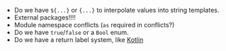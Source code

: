 - Do we have `${...}` or `{...}` to interpolate values into string templates.
- External packages!!!!
- Module namespace conflicts (`as` required in conflicts?)
- Do we have `true`/`false` or a `Bool` enum.
- Do we have a return label system, like [Kotlin](https://kotlinlang.org/docs/returns.html#return-to-labels)
